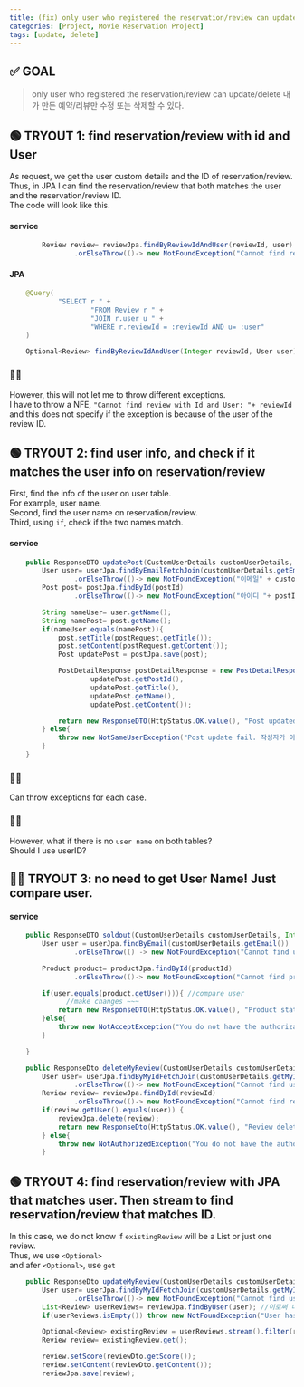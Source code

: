 ```yaml
---
title: (fix) only user who registered the reservation/review can update/delete
categories: [Project, Movie Reservation Project]
tags: [update, delete]
---
```


## ✅ GOAL

> only user who registered the reservation/review can update/delete
> 내가 만든 예약/리뷰만 수정 또는 삭제할 수 있다.

## 🟢 TRYOUT 1: find reservation/review with id and User

As request, we get the user custom details and the ID of reservation/review. <br>
Thus, in JPA I can find the reservation/review that both matches the user and the reservation/review ID.<br>
The code will look like this.<br>

#### service

```java
        Review review= reviewJpa.findByReviewIdAndUser(reviewId, user) //이로써 내가 쓴 리뷰만 불러오게 된다.
                .orElseThrow(()-> new NotFoundException("Cannot find review with Id and User: "+ reviewId));
```

#### JPA

```java
    @Query(
            "SELECT r " +
                    "FROM Review r " +
                    "JOIN r.user u " +
                    "WHERE r.reviewId = :reviewId AND u= :user"
    )

    Optional<Review> findByReviewIdAndUser(Integer reviewId, User user);
```

### 👎🏻

However, this will not let me to throw different exceptions.<br>
I have to throw a NFE, `"Cannot find review with Id and User: "+ reviewId` and this does not specify if the exception is because of the user of the review ID.<br>

## 🟢 TRYOUT 2: find user info, and check if it matches the user info on reservation/review

First, find the info of the user on user table.<br>
For example, user name.<br>
Second, find the user name on reservation/review.<br>
Third, using `if`, check if the two names match.<br>

#### service

```java
    public ResponseDTO updatePost(CustomUserDetails customUserDetails, Integer postId, PostRequest postRequest) {
        User user= userJpa.findByEmailFetchJoin(customUserDetails.getEmail())
                .orElseThrow(()-> new NotFoundException("이메일" + customUserDetails.getEmail() + "을 가진 유저를 찾지 못했습니다."));
        Post post= postJpa.findById(postId)
                .orElseThrow(()-> new NotFoundException("아이디 "+ postId +"에 해당하는 게시글이 없습니다."));

        String nameUser= user.getName();
        String namePost= post.getName();
        if(nameUser.equals(namePost)){
            post.setTitle(postRequest.getTitle());
            post.setContent(postRequest.getContent());
            Post updatePost = postJpa.save(post);

            PostDetailResponse postDetailResponse = new PostDetailResponse(
                    updatePost.getPostId(),
                    updatePost.getTitle(),
                    updatePost.getName(),
                    updatePost.getContent());

            return new ResponseDTO(HttpStatus.OK.value(), "Post updated successfully", postDetailResponse);
        } else{
            throw new NotSameUserException("Post update fail. 작성자가 아닙니다.");
        }
    }
```

### 👍🏻

Can throw exceptions for each case.<br>

### 👎🏻

However, what if there is no `user name` on both tables?<br>
Should I use userID?<br>

## 👍🏻 TRYOUT 3: no need to get User Name! Just compare user.

#### service

```java
    public ResponseDTO soldout(CustomUserDetails customUserDetails, Integer productId) {
        User user = userJpa.findByEmail(customUserDetails.getEmail())
                .orElseThrow(() -> new NotFoundException("Cannot find user with email: " + customUserDetails.getEmail()));

        Product product= productJpa.findById(productId)
                .orElseThrow(()-> new NotFoundException("Cannot find product with Id: "+ productId));

        if(user.equals(product.getUser())){ //compare user
              //make changes ~~~
            return new ResponseDTO(HttpStatus.OK.value(), "Product status update to soldOut success");
        }else{
            throw new NotAcceptException("You do not have the authorization. You did not register this product.");
        }

    }
```

```java
    public ResponseDto deleteMyReview(CustomUserDetails customUserDetails, Integer reviewId) {
        User user= userJpa.findByMyIdFetchJoin(customUserDetails.getMyId())
                .orElseThrow(()-> new NotFoundException("Cannot find user with myId: "+ customUserDetails.getMyId()));
        Review review= reviewJpa.findById(reviewId)
                .orElseThrow(()-> new NotFoundException("Cannot find review with Id and User: "+ reviewId));
        if(review.getUser().equals(user)) {
            reviewJpa.delete(review);
            return new ResponseDto(HttpStatus.OK.value(), "Review delete success");
        } else{
            throw new NotAuthorizedException("You do not have the authorization. You did not register this review");
        }
```

## 🟢 TRYOUT 4: find reservation/review with JPA that matches user. Then stream to find reservation/review that matches ID.

In this case, we do not know if `existingReview` will be a List or just one review. <br>
Thus, we use `<Optional>`<br>
and afer `<Optional>`, use `get`<br>

```java
    public ResponseDto updateMyReview(CustomUserDetails customUserDetails, Integer reviewId, ReviewDto reviewDto) {
        User user= userJpa.findByMyIdFetchJoin(customUserDetails.getMyId())
                .orElseThrow(()-> new NotFoundException("Cannot find user with myId: "+ customUserDetails.getMyId()));
        List<Review> userReviews= reviewJpa.findByUser(user); //이로써 내가 쓴 리뷰만 불러오게 된다.
        if(userReviews.isEmpty()) throw new NotFoundException("User has no reviews");

        Optional<Review> existingReview = userReviews.stream().filter(r-> r.getReviewId().equals(reviewId)).findFirst(); //?
        Review review= existingReview.get();

        review.setScore(reviewDto.getScore());
        review.setContent(reviewDto.getContent());
        reviewJpa.save(review);
```
